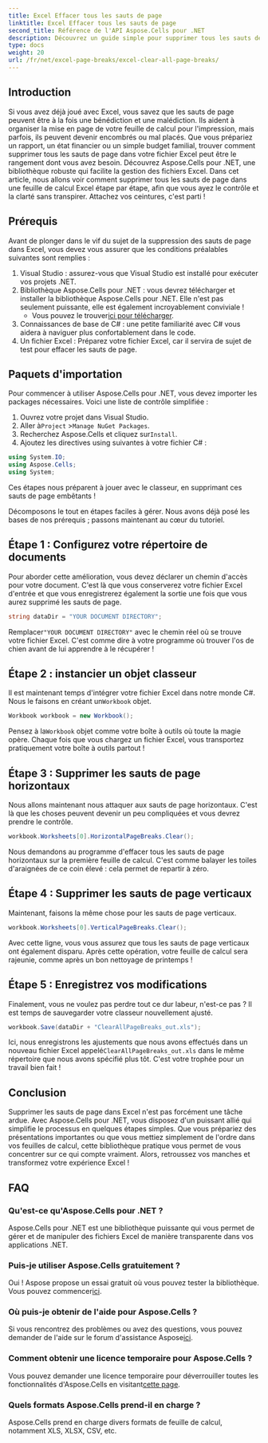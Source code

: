 ```yaml
---
title: Excel Effacer tous les sauts de page
linktitle: Excel Effacer tous les sauts de page
second_title: Référence de l'API Aspose.Cells pour .NET
description: Découvrez un guide simple pour supprimer tous les sauts de page dans Excel à l'aide d'Aspose.Cells pour .NET. Suivez notre tutoriel étape par étape pour des résultats rapides.
type: docs
weight: 20
url: /fr/net/excel-page-breaks/excel-clear-all-page-breaks/
---
```

## Introduction

Si vous avez déjà joué avec Excel, vous savez que les sauts de page peuvent être à la fois une bénédiction et une malédiction. Ils aident à organiser la mise en page de votre feuille de calcul pour l'impression, mais parfois, ils peuvent devenir encombrés ou mal placés. Que vous prépariez un rapport, un état financier ou un simple budget familial, trouver comment supprimer tous les sauts de page dans votre fichier Excel peut être le rangement dont vous avez besoin. Découvrez Aspose.Cells pour .NET, une bibliothèque robuste qui facilite la gestion des fichiers Excel. Dans cet article, nous allons voir comment supprimer tous les sauts de page dans une feuille de calcul Excel étape par étape, afin que vous ayez le contrôle et la clarté sans transpirer. Attachez vos ceintures, c'est parti !

## Prérequis

Avant de plonger dans le vif du sujet de la suppression des sauts de page dans Excel, vous devez vous assurer que les conditions préalables suivantes sont remplies :

1. Visual Studio : assurez-vous que Visual Studio est installé pour exécuter vos projets .NET.
2. Bibliothèque Aspose.Cells pour .NET : vous devrez télécharger et installer la bibliothèque Aspose.Cells pour .NET. Elle n'est pas seulement puissante, elle est également incroyablement conviviale !
   -  Vous pouvez le trouver[ici pour télécharger](https://releases.aspose.com/cells/net/).
3. Connaissances de base de C# : une petite familiarité avec C# vous aidera à naviguer plus confortablement dans le code.
4. Un fichier Excel : Préparez votre fichier Excel, car il servira de sujet de test pour effacer les sauts de page.

## Paquets d'importation

Pour commencer à utiliser Aspose.Cells pour .NET, vous devez importer les packages nécessaires. Voici une liste de contrôle simplifiée :

1. Ouvrez votre projet dans Visual Studio.
2.  Aller à`Project` >`Manage NuGet Packages`.
3.  Recherchez Aspose.Cells et cliquez sur`Install`.
4. Ajoutez les directives using suivantes à votre fichier C# :

```csharp
using System.IO;
using Aspose.Cells;
using System;
```

Ces étapes nous préparent à jouer avec le classeur, en supprimant ces sauts de page embêtants !

Décomposons le tout en étapes faciles à gérer. Nous avons déjà posé les bases de nos prérequis ; passons maintenant au cœur du tutoriel.

## Étape 1 : Configurez votre répertoire de documents

Pour aborder cette amélioration, vous devez déclarer un chemin d'accès pour votre document. C'est là que vous conserverez votre fichier Excel d'entrée et que vous enregistrerez également la sortie une fois que vous aurez supprimé les sauts de page.

```csharp
string dataDir = "YOUR DOCUMENT DIRECTORY";
```
 Remplacer`"YOUR DOCUMENT DIRECTORY"` avec le chemin réel où se trouve votre fichier Excel. C'est comme dire à votre programme où trouver l'os de chien avant de lui apprendre à le récupérer !

## Étape 2 : instancier un objet classeur

 Il est maintenant temps d'intégrer votre fichier Excel dans notre monde C#. Nous le faisons en créant un`Workbook` objet.

```csharp
Workbook workbook = new Workbook();
```
 Pensez à la`Workbook` objet comme votre boîte à outils où toute la magie opère. Chaque fois que vous chargez un fichier Excel, vous transportez pratiquement votre boîte à outils partout !

## Étape 3 : Supprimer les sauts de page horizontaux

Nous allons maintenant nous attaquer aux sauts de page horizontaux. C'est là que les choses peuvent devenir un peu compliquées et vous devrez prendre le contrôle.

```csharp
workbook.Worksheets[0].HorizontalPageBreaks.Clear();
```
Nous demandons au programme d'effacer tous les sauts de page horizontaux sur la première feuille de calcul. C'est comme balayer les toiles d'araignées de ce coin élevé : cela permet de repartir à zéro.

## Étape 4 : Supprimer les sauts de page verticaux

Maintenant, faisons la même chose pour les sauts de page verticaux.

```csharp
workbook.Worksheets[0].VerticalPageBreaks.Clear();
```
Avec cette ligne, vous vous assurez que tous les sauts de page verticaux ont également disparu. Après cette opération, votre feuille de calcul sera rajeunie, comme après un bon nettoyage de printemps !

## Étape 5 : Enregistrez vos modifications

Finalement, vous ne voulez pas perdre tout ce dur labeur, n'est-ce pas ? Il est temps de sauvegarder votre classeur nouvellement ajusté.

```csharp
workbook.Save(dataDir + "ClearAllPageBreaks_out.xls");
```
 Ici, nous enregistrons les ajustements que nous avons effectués dans un nouveau fichier Excel appelé`ClearAllPageBreaks_out.xls` dans le même répertoire que nous avons spécifié plus tôt. C'est votre trophée pour un travail bien fait !

## Conclusion

Supprimer les sauts de page dans Excel n'est pas forcément une tâche ardue. Avec Aspose.Cells pour .NET, vous disposez d'un puissant allié qui simplifie le processus en quelques étapes simples. Que vous prépariez des présentations importantes ou que vous mettiez simplement de l'ordre dans vos feuilles de calcul, cette bibliothèque pratique vous permet de vous concentrer sur ce qui compte vraiment. Alors, retroussez vos manches et transformez votre expérience Excel !

## FAQ

### Qu'est-ce qu'Aspose.Cells pour .NET ?
Aspose.Cells pour .NET est une bibliothèque puissante qui vous permet de gérer et de manipuler des fichiers Excel de manière transparente dans vos applications .NET.

### Puis-je utiliser Aspose.Cells gratuitement ?
 Oui ! Aspose propose un essai gratuit où vous pouvez tester la bibliothèque. Vous pouvez commencer[ici](https://releases.aspose.com/).

### Où puis-je obtenir de l'aide pour Aspose.Cells ?
 Si vous rencontrez des problèmes ou avez des questions, vous pouvez demander de l'aide sur le forum d'assistance Aspose[ici](https://forum.aspose.com/c/cells/9).

### Comment obtenir une licence temporaire pour Aspose.Cells ?
 Vous pouvez demander une licence temporaire pour déverrouiller toutes les fonctionnalités d'Aspose.Cells en visitant[cette page](https://purchase.aspose.com/temporary-license/).

### Quels formats Aspose.Cells prend-il en charge ?
Aspose.Cells prend en charge divers formats de feuille de calcul, notamment XLS, XLSX, CSV, etc.
